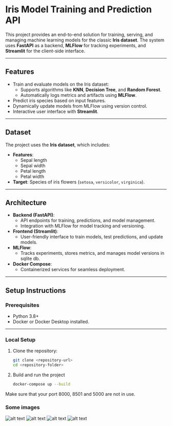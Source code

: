 # **Iris Model Training and Prediction API**

This project provides an end-to-end solution for training, serving, and managing machine learning models for the classic **Iris dataset**. The system uses **FastAPI** as a backend, **MLFlow** for tracking experiments, and **Streamlit** for the client-side interface.

---

## **Features**
- Train and evaluate models on the Iris dataset:
  - Supports algorithms like **KNN**, **Decision Tree**, and **Random Forest**.
  - Automatically logs metrics and artifacts using **MLFlow**.
- Predict iris species based on input features.
- Dynamically update models from MLFlow using version control.
- Interactive user interface with **Streamlit**.

---

## **Dataset**
The project uses the **Iris dataset**, which includes:
- **Features**:
  - Sepal length
  - Sepal width
  - Petal length
  - Petal width
- **Target**: Species of iris flowers (`setosa`, `versicolor`, `virginica`).

---

## **Architecture**

- **Backend (FastAPI)**:
  - API endpoints for training, predictions, and model management.
  - Integration with MLFlow for model tracking and versioning.
- **Frontend (Streamlit)**:
  - User-friendly interface to train models, test predictions, and update models.
- **MLFlow**:
  - Tracks experiments, stores metrics, and manages model versions in sqlite db.
- **Docker Compose**:
  - Containerized services for seamless deployment.

---

## **Setup Instructions**

### **Prerequisites**
- Python 3.8+
- Docker or Docker Desktop installed.

---

### **Local Setup**
1. Clone the repository:
   ```bash
   git clone <repository-url>
   cd <repository-folder>
2. Build and run the project
   ```bash
   docker-compose up --build

Make sure that your port 8000, 8501 and 5000 are not in use.

### **Some images**

![alt text](<Capture d'écran 2024-12-29 191202.png>) ![alt text](<Capture d'écran 2024-12-29 183017.png>) ![alt text](<Capture d'écran 2024-12-29 183113.png>) ![alt text](<Capture d'écran 2024-12-29 191132.png>)

